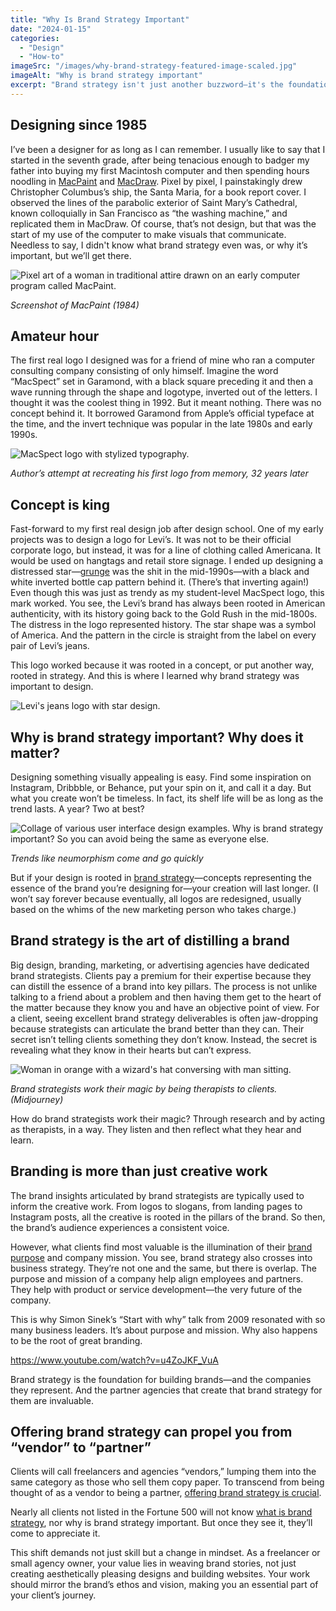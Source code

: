 ```yaml
---
title: "Why Is Brand Strategy Important"
date: "2024-01-15"
categories: 
  - "Design"
  - "How-to"
imageSrc: "/images/why-brand-strategy-featured-image-scaled.jpg"
imageAlt: "Why is brand strategy important"
excerpt: "Brand strategy isn't just another buzzword—it's the foundation that separates lasting design from fleeting trends. In my experience, I've learned that pretty visuals are easy, but creating meaningful work that stands the test of time requires something deeper. Here's why brand strategy matters, and how it can transform your approach to design."
---
```


## Designing since 1985

I’ve been a designer for as long as I can remember. I usually like to say that I started in the seventh grade, after being tenacious enough to badger my father into buying my first Macintosh computer and then spending hours noodling in [MacPaint](https://en.wikipedia.org/wiki/MacPaint) and [MacDraw](https://en.wikipedia.org/wiki/MacDraw). Pixel by pixel, I painstakingly drew Christopher Columbus’s ship, the Santa Maria, for a book report cover. I observed the lines of the parabolic exterior of Saint Mary’s Cathedral, known colloquially in San Francisco as “the washing machine,” and replicated them in MacDraw. Of course, that’s not design, but that was the start of my use of the computer to make visuals that communicate. Needless to say, I didn't know what brand strategy even was, or why it’s important, but we’ll get there.

![Pixel art of a woman in traditional attire drawn on an early computer program called MacPaint.](/images/MPQDSC-MacpaintWP.jpg)

_Screenshot of MacPaint (1984)_

## Amateur hour

The first real logo I designed was for a friend of mine who ran a computer consulting company consisting of only himself. Imagine the word “MacSpect” set in Garamond, with a black square preceding it and then a wave running through the shape and logotype, inverted out of the letters. I thought it was the coolest thing in 1992. But it meant nothing. There was no concept behind it. It borrowed Garamond from Apple’s official typeface at the time, and the invert technique was popular in the late 1980s and early 1990s.

![MacSpect logo with stylized typography.](/images/MacSpect-Logo-recreation.png)

_Author’s attempt at recreating his first logo from memory, 32 years later_

## Concept is king

Fast-forward to my first real design job after design school. One of my early projects was to design a logo for Levi’s. It was not to be their official corporate logo, but instead, it was for a line of clothing called Americana. It would be used on hangtags and retail store signage. I ended up designing a distressed star—[grunge](https://davidmiranda.us/blog/grunge-graphic-design/) was the shit in the mid-1990s—with a black and white inverted bottle cap pattern behind it. (There’s that inverting again!) Even though this was just as trendy as my student-level MacSpect logo, this mark worked. You see, the Levi’s brand has always been rooted in American authenticity, with its history going back to the Gold Rush in the mid-1800s. The distress in the logo represented history. The star shape was a symbol of America. And the pattern in the circle is straight from the label on every pair of Levi’s jeans.

This logo worked because it was rooted in a concept, or put another way, rooted in strategy. And this is where I learned why brand strategy was important to design.

![Levi's jeans logo with star design.](/images/levis-americana-sized.jpg)

## Why is brand strategy important? Why does it matter?

Designing something visually appealing is easy. Find some inspiration on Instagram, Dribbble, or Behance, put your spin on it, and call it a day. But what you create won’t be timeless. In fact, its shelf life will be as long as the trend lasts. A year? Two at best?

![Collage of various user interface design examples. Why is brand strategy important? So you can avoid being the same as everyone else.](/images/Neumorphism-trend.png)

_Trends like neumorphism come and go quickly_

But if your design is rooted in [brand strategy](https://usegriffin.ai/)—concepts representing the essence of the brand you’re designing for—your creation will last longer. (I won’t say forever because eventually, all logos are redesigned, usually based on the whims of the new marketing person who takes charge.)

## Brand strategy is the art of distilling a brand

Big design, branding, marketing, or advertising agencies have dedicated brand strategists. Clients pay a premium for their expertise because they can distill the essence of a brand into key pillars. The process is not unlike talking to a friend about a problem and then having them get to the heart of the matter because they know you and have an objective point of view. For a client, seeing excellent brand strategy deliverables is often jaw-dropping because strategists can articulate the brand better than they can. Their secret isn’t telling clients something they don’t know. Instead, the secret is revealing what they know in their hearts but can’t express.

![Woman in orange with a wizard's hat conversing with man sitting.](/images/wizard-therapist.jpg)

_Brand strategists work their magic by being therapists to clients. (Midjourney)_

How do brand strategists work their magic? Through research and by acting as therapists, in a way. They listen and then reflect what they hear and learn.

## Branding is more than just creative work

The brand insights articulated by brand strategists are typically used to inform the creative work. From logos to slogans, from landing pages to Instagram posts, all the creative is rooted in the pillars of the brand. So then, the brand’s audience experiences a consistent voice.

However, what clients find most valuable is the illumination of their [brand purpose](https://rogerwong.me/posts/what-is-brand-strategy/) and company mission. You see, brand strategy also crosses into business strategy. They’re not one and the same, but there is overlap. The purpose and mission of a company help align employees and partners. They help with product or service development—the very future of the company.

This is why Simon Sinek’s “Start with why” talk from 2009 resonated with so many business leaders. It’s about purpose and mission. Why also happens to be the root of great branding.

https://www.youtube.com/watch?v=u4ZoJKF_VuA

Brand strategy is the foundation for building brands—and the companies they represent. And the partner agencies that create that brand strategy for them are invaluable.

## Offering brand strategy can propel you from “vendor” to “partner”

Clients will call freelancers and agencies “vendors,” lumping them into the same category as those who sell them copy paper. To transcend from being thought of as a vendor to being a partner, [offering brand strategy is crucial](https://usegriffin.ai/).

Nearly all clients not listed in the Fortune 500 will not know [what is brand strategy](https://rogerwong.me/posts/what-is-brand-strategy/), nor why is brand strategy important. But once they see it, they’ll come to appreciate it.

This shift demands not just skill but a change in mindset. As a freelancer or small agency owner, your value lies in weaving brand stories, not just creating aesthetically pleasing designs and building websites. Your work should mirror the brand’s ethos and vision, making you an essential part of your client’s journey.
